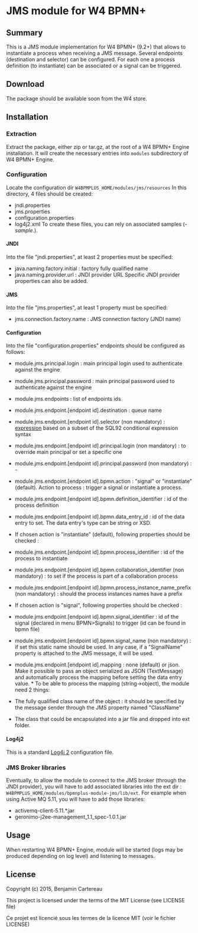 JMS module for W4 BPMN+
=======================

Summary
-------

This is a JMS module implementation for W4 BPMN+ (9.2+) that allows to instantiate a process when receiving a JMS message.
Several endpoints (destination and selector) can be configured. 
For each one a process definition (to instantiate) can be associated or a signal can be triggered.


Download
--------

The package should be available soon from the W4 store.
 

Installation
------------

### Extraction

Extract the package, either zip or tar.gz, at the root of a W4 BPMN+ Engine installation. It will create the necessary entries into `modules` subdirectory of W4 BPMN+ Engine.

### Configuration

Locate the configuration dir `W4BPMPLUS_HOME/modules/jms/resources` 
In this directory, 4 files should be created:
 - jndi.properties
 - jms.properties
 - configuration.properties
 - log4j2.xml
To create these files, you can rely on associated samples (*-sample.*).

#### JNDI

Into the file "jndi.properties", at least 2 properties must be specified:
 - java.naming.factory.initial : factory fully qualified name 
 - java.naming.provider.url : JNDI provider URL
Specific JNDI provider properties can also be added.

#### JMS

Into the file "jms.properties", at least 1 property must be specified:
 - jms.connection.factory.name : JMS connection factory (JNDI name)

#### Configuration

Into the file "configuration.properties" endpoints should be configured as follows:

 - module.jms.principal.login : main principal login used to authenticate against the engine
 - module.jms.principal.password : main principal password used to authenticate against the engine
 - module.jms.endpoints : list of endpoints ids
  - module.jms.endpoint.[endpoint id].destination : queue name
  - module.jms.endpoint.[endpoint id].selector (non mandatory) : [expression](http://docs.oracle.com/cd/E19798-01/821-1841/bncer/index.html "JMS Message Selectors") based on a subset of the SQL92 conditional expression syntax
  - module.jms.endpoint.[endpoint id].principal.login (non mandatory) : to override main principal or set a specific one
  - module.jms.endpoint.[endpoint id].principal.password (non mandatory) : -
  - module.jms.endpoint.[endpoint id].bpmn.action : "signal" or "instantiate" (default). Action to process : trigger a signal or instantiate a process.
  - module.jms.endpoint.[endpoint id].bpmn.definition_identifier : id of the process definition
  - module.jms.endpoint.[endpoint id].bpmn.data_entry_id : id of the data entry to set. The data entry's type can be string or XSD.

  - If chosen action is "instantiate" (default), following properties should be checked :
   - module.jms.endpoint.[endpoint id].bpmn.process_identifier : id of the process to instantiate
   - module.jms.endpoint.[endpoint id].bpmn.collaboration_identifier (non mandatory) : to set if the process is part of a collaboration process
   - module.jms.endpoint.[endpoint id].bpmn.process_instance_name_prefix (non mandatory) : should the process instances names have a prefix

  - If chosen action is "signal", following properties should be checked :
   - module.jms.endpoint.[endpoint id].bpmn.signal_identifier : id of the signal (declared in menu BPMN>Signals) to trigger (id can be found in bpmn file)
   - module.jms.endpoint.[endpoint id].bpmn.signal_name (non mandatory) : if set this static name should be used. In any case, if a "SignalName" property is attached to the JMS message, it will be used.

  - module.jms.endpoint.[endpoint id].mapping : none (default) or json. Make it possible to pass an object serialized as JSON (TextMessage) and automatically process the mapping before setting the data entry value.
\* To be able to process the mapping (string->object), the module need 2 things:
 - The fully qualified class name of the object : it should be specified by the message sender through the JMS property named "ClassName"
 - The class that could be encapsulated into a jar file and dropped into ext folder.

#### Log4j2

This is a standard [Log4j 2](http://logging.apache.org/log4j/2.x/ "Log4j 2.x") configuration file.

### JMS Broker libraries

Eventually, to allow the module to connect to the JMS broker (through the JNDI provider), you will have to add associated libraries into the ext dir : `W4BPMPLUS_HOME/modules/bpmnplus-module-jms/lib/ext`.
For example when using Active MQ 5.11, you will have to add those libraries:
 - activemq-client-5.11.*.jar
 - geronimo-j2ee-management_1.1_spec-1.0.1.jar

Usage
-----

When restarting W4 BPMN+ Engine, module will be started (logs may be produced depending on log level) and listening to messages.


License
-------

Copyright (c) 2015, Benjamin Cartereau

This project is licensed under the terms of the MIT License (see LICENSE file)

Ce projet est licencié sous les termes de la licence MIT (voir le fichier LICENSE)
